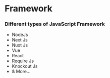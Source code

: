 # Framework

### Different types of JavaScript Framework

* NodeJs
* Next Js
* Nuxt Js
* Vue
* React
* Require Js
* Knockout Js
* & More...

